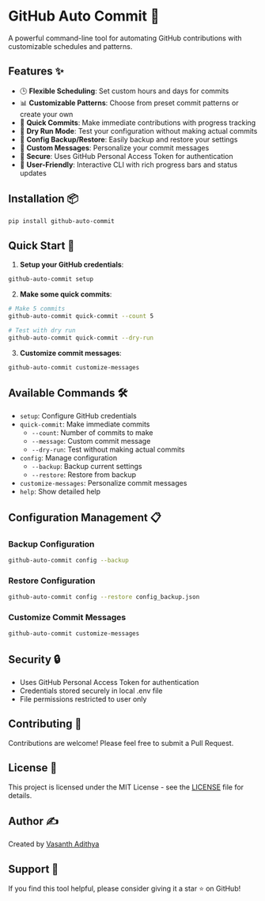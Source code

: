 # GitHub Auto Commit 🚀

A powerful command-line tool for automating GitHub contributions with customizable schedules and patterns.

## Features ✨

- 🕒 **Flexible Scheduling**: Set custom hours and days for commits
- 📊 **Customizable Patterns**: Choose from preset commit patterns or create your own
- 🔄 **Quick Commits**: Make immediate contributions with progress tracking
- 🎯 **Dry Run Mode**: Test your configuration without making actual commits
- 💾 **Config Backup/Restore**: Easily backup and restore your settings
- 📝 **Custom Messages**: Personalize your commit messages
- 🔐 **Secure**: Uses GitHub Personal Access Token for authentication
- 📱 **User-Friendly**: Interactive CLI with rich progress bars and status updates

## Installation 📦

```bash
pip install github-auto-commit
```

## Quick Start 🚀

1. **Setup your GitHub credentials**:
```bash
github-auto-commit setup
```

2. **Make some quick commits**:
```bash
# Make 5 commits
github-auto-commit quick-commit --count 5

# Test with dry run
github-auto-commit quick-commit --dry-run
```

3. **Customize commit messages**:
```bash
github-auto-commit customize-messages
```

## Available Commands 🛠️

- `setup`: Configure GitHub credentials
- `quick-commit`: Make immediate commits
  - `--count`: Number of commits to make
  - `--message`: Custom commit message
  - `--dry-run`: Test without making actual commits
- `config`: Manage configuration
  - `--backup`: Backup current settings
  - `--restore`: Restore from backup
- `customize-messages`: Personalize commit messages
- `help`: Show detailed help

## Configuration Management 📋

### Backup Configuration
```bash
github-auto-commit config --backup
```

### Restore Configuration
```bash
github-auto-commit config --restore config_backup.json
```

### Customize Commit Messages
```bash
github-auto-commit customize-messages
```

## Security 🔒

- Uses GitHub Personal Access Token for authentication
- Credentials stored securely in local .env file
- File permissions restricted to user only

## Contributing 🤝

Contributions are welcome! Please feel free to submit a Pull Request.

## License 📄

This project is licensed under the MIT License - see the [LICENSE](LICENSE) file for details.

## Author ✍️

Created by [Vasanth Adithya](https://github.com/vasanthfeb13)

## Support 💖

If you find this tool helpful, please consider giving it a star ⭐️ on GitHub!

